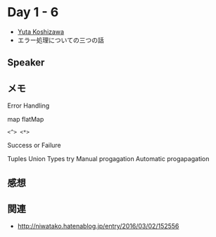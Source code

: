# Day 1 - 6

* [Yuta Koshizawa](https://twitter.com/koher)
* エラー処理についての三つの話

## Speaker

## メモ

Error Handling

map flatMap

```
<^> <*>
```

Success or Failure

Tuples
Union Types
try Manual progagation
Automatic progapagation

## 感想

## 関連

* http://niwatako.hatenablog.jp/entry/2016/03/02/152556
